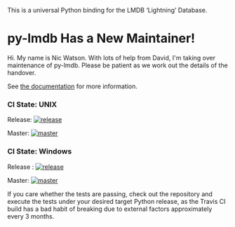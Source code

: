 This is a universal Python binding for the LMDB ‘Lightning’ Database.

# py-lmdb Has a New Maintainer!

Hi.  My name is Nic Watson.   With lots of help from David, I'm taking over maintenance of py-lmdb.  Please be patient
as we work out the details of the handover.

See [the documentation](https://lmdb.readthedocs.io) for more information.

### CI State: UNIX

Release: [![release](https://travis-ci.org/jnwatson/py-lmdb.png?branch=release)](https://travis-ci.org/jnwatson/py-lmdb/branches)

Master: [![master](https://travis-ci.org/jnwatson/py-lmdb.png?branch=master)](https://travis-ci.org/jnwatson/py-lmdb/branches)

### CI State: Windows

Release : [![release](https://ci.appveyor.com/api/projects/status/cx2sau39bufi3t0t/branch/release?svg=true)](https://ci.appveyor.com/project/jnwatson/py-lmdb/branch/release)

Master: [![master](https://ci.appveyor.com/api/projects/status/cx2sau39bufi3t0t/branch/master?svg=true)](https://ci.appveyor.com/project/jnwatson/py-lmdb/branch/master)

If you care whether the tests are passing, check out the repository and execute
the tests under your desired target Python release, as the Travis CI build has
a bad habit of breaking due to external factors approximately every 3 months.
